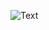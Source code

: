 ![Text](https://readme-typing-svg.herokuapp.com/?color=FF5733&size=24&center=true&vCenter=true&width=320&height=50&lines=Welcome,%20script%20kiddie)
